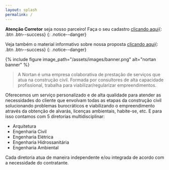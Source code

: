 ```yaml
---
layout: splash
permalink: /
---
```


**Atenção Corretor** seja nosso parceiro! Faça o seu cadastro  [<i class="fa fa-file"></i> clicando aqui](https://nortanprojetos.com){: .btn .btn--success}
{: .notice--danger}

Veja também o material informativo sobre nossa proposta  [<i class="fa fa-file"></i> clicando aqui](/assets/documents/apresentacao-empresa-nortan-rev01.pdf){: .btn .btn--success}
{: .notice--danger}

{% include figure image_path="/assets/images/banner.png" alt="nortan banner" %}

> A Nortan é uma empresa colaborativa de prestação de serviços que atua na construção civil. Formada por consultores de alta capacidade profissional, trabalha para viabilizar/regularizar empreendimentos.


Oferecemos um serviço personalizado e de alta qualidade para atender as necessidades do cliente que envolvam todas as etapas da construção civil solucionando problemas burocráticos e viabilizando o empreendimento através da obtenção de alvarás, licenças ambientais, habite-se, etc. E para isso contamos com 5 diretorias multidisciplinar:

* Arquitetura
* Engenharia Civil
* Engenharia Elétrica
* Engenharia Hidrossanitária
* Engenharia Ambiental

Cada diretoria atua de maneira independente e/ou integrada de acordo com a necessidade do contratante.